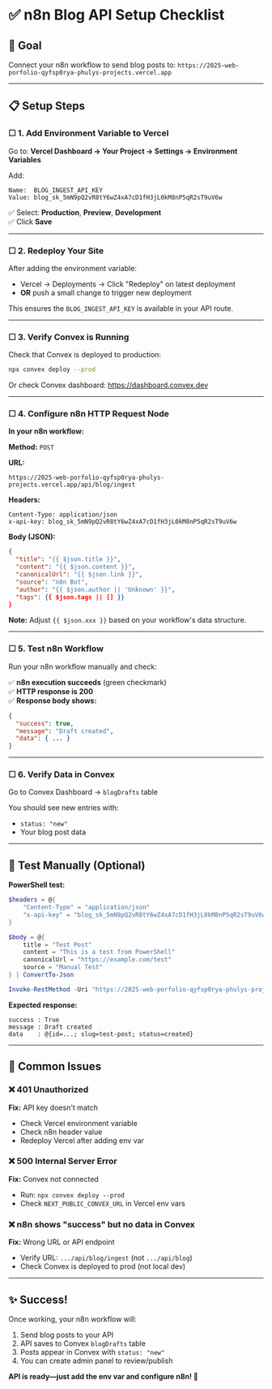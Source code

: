 # ✅ n8n Blog API Setup Checklist

## 🎯 Goal
Connect your n8n workflow to send blog posts to: `https://2025-web-porfolio-qyfsp0rya-phulys-projects.vercel.app`

---

## 📋 Setup Steps

### ☐ 1. Add Environment Variable to Vercel

Go to: **Vercel Dashboard → Your Project → Settings → Environment Variables**

Add:
```
Name:  BLOG_INGEST_API_KEY
Value: blog_sk_5mN9pQ2vR8tY6wZ4xA7cD1fH3jL0kM8nP5qR2sT9uV6w
```

✅ Select: **Production**, **Preview**, **Development**  
✅ Click **Save**

---

### ☐ 2. Redeploy Your Site

After adding the environment variable:
- Vercel → Deployments → Click "Redeploy" on latest deployment
- **OR** push a small change to trigger new deployment

This ensures the `BLOG_INGEST_API_KEY` is available in your API route.

---

### ☐ 3. Verify Convex is Running

Check that Convex is deployed to production:

```bash
npx convex deploy --prod
```

Or check Convex dashboard: https://dashboard.convex.dev

---

### ☐ 4. Configure n8n HTTP Request Node

**In your n8n workflow:**

**Method:** `POST`

**URL:**
```
https://2025-web-porfolio-qyfsp0rya-phulys-projects.vercel.app/api/blog/ingest
```

**Headers:**
```
Content-Type: application/json
x-api-key: blog_sk_5mN9pQ2vR8tY6wZ4xA7cD1fH3jL0kM8nP5qR2sT9uV6w
```

**Body (JSON):**
```json
{
  "title": "{{ $json.title }}",
  "content": "{{ $json.content }}",
  "canonicalUrl": "{{ $json.link }}",
  "source": "n8n Bot",
  "author": "{{ $json.author || 'Unknown' }}",
  "tags": {{ $json.tags || [] }}
}
```

**Note:** Adjust `{{ $json.xxx }}` based on your workflow's data structure.

---

### ☐ 5. Test n8n Workflow

Run your n8n workflow manually and check:

✅ **n8n execution succeeds** (green checkmark)  
✅ **HTTP response is 200**  
✅ **Response body shows:**
```json
{
  "success": true,
  "message": "Draft created",
  "data": { ... }
}
```

---

### ☐ 6. Verify Data in Convex

Go to Convex Dashboard → `blogDrafts` table

You should see new entries with:
- `status: "new"`
- Your blog post data

---

## 🧪 Test Manually (Optional)

**PowerShell test:**
```powershell
$headers = @{
    "Content-Type" = "application/json"
    "x-api-key" = "blog_sk_5mN9pQ2vR8tY6wZ4xA7cD1fH3jL0kM8nP5qR2sT9uV6w"
}

$body = @{
    title = "Test Post"
    content = "This is a test from PowerShell"
    canonicalUrl = "https://example.com/test"
    source = "Manual Test"
} | ConvertTo-Json

Invoke-RestMethod -Uri "https://2025-web-porfolio-qyfsp0rya-phulys-projects.vercel.app/api/blog/ingest" -Method POST -Headers $headers -Body $body
```

**Expected response:**
```
success : True
message : Draft created
data    : @{id=...; slug=test-post; status=created}
```

---

## 🐛 Common Issues

### ❌ 401 Unauthorized
**Fix:** API key doesn't match
- Check Vercel environment variable
- Check n8n header value
- Redeploy Vercel after adding env var

### ❌ 500 Internal Server Error
**Fix:** Convex not connected
- Run: `npx convex deploy --prod`
- Check `NEXT_PUBLIC_CONVEX_URL` in Vercel env vars

### ❌ n8n shows "success" but no data in Convex
**Fix:** Wrong URL or API endpoint
- Verify URL: `.../api/blog/ingest` (not `.../api/blog`)
- Check Convex is deployed to prod (not local dev)

---

## ✨ Success!

Once working, your n8n workflow will:
1. Send blog posts to your API
2. API saves to Convex `blogDrafts` table
3. Posts appear in Convex with `status: "new"`
4. You can create admin panel to review/publish

**API is ready—just add the env var and configure n8n! 🚀**


